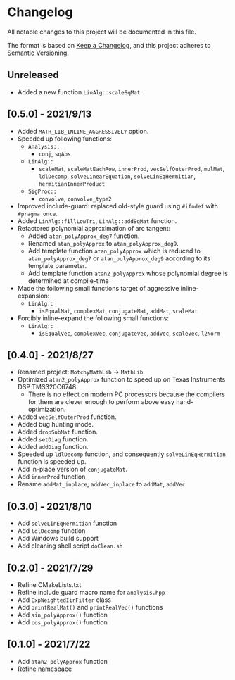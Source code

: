 # Changelog

All notable changes to this project will be documented in this file.

The format is based on [Keep a Changelog](https://keepachangelog.com/en/1.0.0/),
and this project adheres to [Semantic Versioning](https://semver.org/spec/v2.0.0.html).

## Unreleased

- Added a new function `LinAlg::scaleSqMat`.

## [0.5.0] - 2021/9/13

- Added `MATH_LIB_INLINE_AGGRESSIVELY` option.
- Speeded up following functions:
  - `Analysis::`
    - `conj`, `sqAbs`
  - `LinAlg::`
    - `scaleMat`, `scaleMatEachRow`, `innerProd`, `vecSelfOuterProd`, `mulMat`, `ldlDecomp`, `solveLinearEquation`, `solveLinEqHermitian`, `hermitianInnerProduct`
  - `SigProc::`
    - `convolve`, `convolve_type2`
- Improved include-guard: replaced old-style guard using `#ifndef` with `#pragma once`.
- Added `LinAlg::fillLowTri`, `LinAlg::addSqMat` function.
- Refactored polynomial approximation of arc tangent:
  - Added `atan_polyApprox_deg7` function.
  - Renamed `atan_polyApprox` to `atan_polyApprox_deg9`.
  - Add template function `atan_polyApprox` which is reduced to `atan_polyApprox_deg7` or `atan_polyApprox_deg9` according to its template parameter.
  - Add template function `atan2_polyApprox` whose polynomial degree is determined at compile-time
- Made the following small functions target of aggressive inline-expansion:
  - `LinAlg::`
    - `isEqualMat`, `complexMat`, `conjugateMat`, `addMat`, `scaleMat`
- Forcibly inline-expand the following small functions:
  - `LinAlg::`
    - `isEqualVec`, `complexVec`, `conjugateVec`, `addVec`, `scaleVec`, `l2Norm`

## [0.4.0] - 2021/8/27

- Renamed project: `MotchyMathLib` -> `MathLib`.
- Optimized `atan2_polyApprox` function to speed up on Texas Instruments DSP TMS320C6748.
  - There is no effect on modern PC processors because the compilers for them are clever enough to perform above easy hand-optimization.
- Added `vecSelfOuterProd` function.
- Added bug hunting mode.
- Added `dropSubMat` function.
- Added `setDiag` function.
- Added `addDiag` function.
- Speeded up `ldlDecomp` function, and consequently `solveLinEqHermitian` function is speeded up.
- Add in-place version of `conjugateMat`.
- Add `innerProd` function
- Rename `addMat_inplace`, `addVec_inplace` to `addMat`, `addVec`

## [0.3.0] - 2021/8/10

- Add `solveLinEqHermitian` function
- Add `ldlDecomp` function
- Add Windows build support
- Add cleaning shell script `doClean.sh`

## [0.2.0] - 2021/7/29

- Refine CMakeLists.txt
- Refine include guard macro name for `analysis.hpp`
- Add `ExpWeightedIirFilter` class
- Add `printRealMat()` and `printRealVec()` functions
- Add `sin_polyApprox()` function
- Add `cos_polyApprox()` function

## [0.1.0] - 2021/7/22

- Add `atan2_polyApprox` function
- Refine namespace
